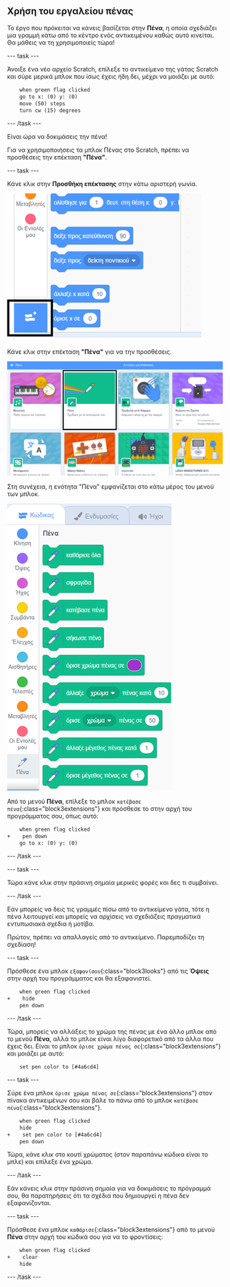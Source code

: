 ## Χρήση του εργαλείου πένας

Το έργο που πρόκειται να κάνεις βασίζεται στην **Πένα**, η οποία σχεδιάζει μια γραμμή κάτω από το κέντρο ενός αντικειμένου καθώς αυτό κινείται. Θα μάθεις να τη χρησιμοποιείς τώρα!

--- task ---

Άνοιξε ένα νέο αρχείο Scratch, επίλεξε το αντικείμενο της γάτας Scratch και σύρε μερικά μπλοκ που ίσως έχεις ήδη δει, μέχρι να μοιάζει με αυτό:

```blocks3
    when green flag clicked
    go to x: (0) y: (0)
    move (50) steps
    turn cw (15) degrees
```

--- /task ---

Είναι ώρα να δοκιμάσεις την πένα!

Για να χρησιμοποιήσεις τα μπλοκ Πένας στο Scratch, πρέπει να προσθέσεις την επέκταση **"Πένα"**.

--- task ---

Κάνε κλικ στην **Προσθήκη επέκτασης** στην κάτω αριστερή γωνία.

![το κουμπί Πρόσθεσε επέκταση είναι τονισμένο](images/add-extension-annotated.png)

Κάνε κλικ στην επέκταση **"Πένα"** για να την προσθέσεις.

![η επέκταση 'Πένα' είναι τονισμένη](images/click-pen-annotated.png)

Στη συνέχεια, η ενότητα "Πένα" εμφανίζεται στο κάτω μέρος του μενού των μπλοκ.

![μπλοκ επέκτασης "Πένα"](images/pen-extension-blocks.png)

Από το μενού **Πένα**, επίλεξε το μπλοκ `κατέβασε πένα`{:class="block3extensions"} και πρόσθεσε το στην αρχή του προγράμματος σου, όπως αυτό:

```blocks3
    when green flag clicked
+    pen down
    go to x: (0) y: (0)
```

--- /task ---

--- task ---

Τώρα κάνε κλικ στην πράσινη σημαία μερικές φορές και δες τι συμβαίνει.

--- /task ---

Εάν μπορείς να δεις τις γραμμές πίσω από το αντικείμενο γάτα, τότε η πένα λειτουργεί και μπορείς να αρχίσεις να σχεδιάζεις πραγματικά εντυπωσιακά σχέδια ή μοτίβα.

Πρώτον, πρέπει να απαλλαγείς από το αντικείμενο. Παρεμποδίζει τη σχεδίαση!

--- task ---

Πρόσθεσε ένα μπλοκ `εξαφανίσου`{:class="block3looks"} από τις **Όψεις** στην αρχή του προγράμματος και θα εξαφανιστεί.

```blocks3
    when green flag clicked
+    hide
    pen down
```

--- /task ---

Τώρα, μπορείς να αλλάξεις το χρώμα της πένας με ένα άλλο μπλοκ από το μενού **Πένα**, αλλά το μπλοκ είναι λίγο διαφορετικό από τα άλλα που έχεις δει. Είναι το μπλοκ `όρισε χρώμα πένας σε`{:class="block3extensions"} και μοιάζει με αυτό:

```blocks3
    set pen color to [#4a6cd4]
```

--- task ---

Σύρε ένα μπλοκ `όρισε χρώμα πένας σε`{:class="block3extensions"} στον πίνακα αντικειμένων σου και βάλε το πάνω από το μπλοκ `κατέβασε πένα`{:class="block3extensions"}.

```blocks3
    when green flag clicked
    hide
+    set pen color to [#4a6cd4]
    pen down
```

Τώρα, κάνε κλικ στο κουτί χρώματος (στον παραπάνω κώδικα είναι το μπλε) και επίλεξε ένα χρώμα.

--- /task ---

Εάν κάνεις κλικ στην πράσινη σημαία για να δοκιμάσεις το πρόγραμμά σου, θα παρατηρήσεις ότι τα σχέδια που δημιουργεί η πένα δεν εξαφανίζονται.

--- task ---

Πρόσθεσε ένα μπλοκ `καθάρισε`{:class="block3extensions"} από το μενού **Πένα** στην αρχή του κώδικά σου για να το φροντίσεις:

```blocks3
    when green flag clicked
+    clear
    hide
```

--- /task ---